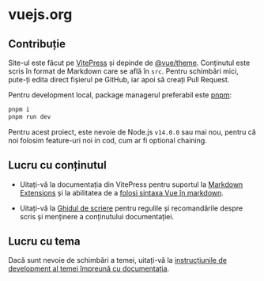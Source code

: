 # vuejs.org

## Contribuție

Site-ul este făcut pe [VitePress](https://github.com/vuejs/vitepress) și depinde de [@vue/theme](https://github.com/vuejs/vue-theme). Conținutul este scris în format de Markdown care se află în `src`. Pentru schimbări mici, pute-ți edita direct fișierul pe GitHub, iar apoi să creați Pull Request.

Pentru development local, package managerul preferabil este [pnpm](https://pnpm.io/):

```bash
pnpm i
pnpm run dev
```

Pentru acest proiect, este nevoie de Node.js `v14.0.0` sau mai nou, pentru că noi folosim feature-uri noi in cod, cum ar fi optional chaining.

## Lucru cu conținutul

- Uitați-vă la documentația din VitePress pentru suportul la [Markdown Extensions](https://vitepress.dev/guide/markdown) și la abilitatea de a [folosi sintaxa Vue în markdown](https://vitepress.dev/guide/using-vue).

- Uitați-vă la [Ghidul de scriere](https://github.com/vuejs/docs/blob/main/.github/contributing/writing-guide.md) pentru regulile și recomandările despre scris și menținere a conținutului documentației. 

## Lucru cu tema

Dacă sunt nevoie de schimbări a temei, uitați-vă la [instrucțiunile de development al temei împreună cu documentația](https://github.com/vuejs/vue-theme#developing-with-real-content).
